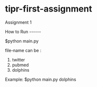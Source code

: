# tipr-first-assignment
Assignment 1


How to Run ------

$python main.py <file-name>
  
file-name can be :
1) twitter
2) pubmed
3) dolphins


Example: 
$python main.py dolphins
